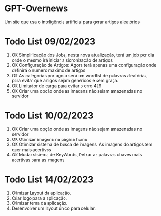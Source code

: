 # GPT-Overnews
Um site que usa o inteligência artificial para gerar artigos aleatórios

# Todo List 09/02/2023

1. OK Simplificação dos Jobs, nesta nova atualização, terá um job por dia onde o mesmo irá iniciar a sicronização de artigos
2. OK Configuração de Artigos: Agora terá apenas uma configuração onde definirá o numero maximo de artigos
3. OK As categorias por agora será um wordlist de palavras aleatórias, para evitar que artigos sejam genericos e sem graça.
4. OK Limitador de carga para evitar o erro 429
5. OK Criar uma opção onde as imagens não sejam amazenadas no servidor

# Todo List 10/02/2023

1. OK Criar uma opção onde as imagens não sejam amazenadas no servidor
2. OK Otimizar imagens na página home
3. OK Otimizar sistema de busca de imagens. As imagens do artigos tem quer mais acertivos
4. OK Mudar sistema de KeyWords, Deixar as palavras chaves mais acertivas para as imagens

# Todo List 14/02/2023

1. Otimizar Layout da aplicação.
2. Criar logo para a aplicação.
3. Otimizar tema da aplicação.
4. Desenvolver um layout único para celular.
